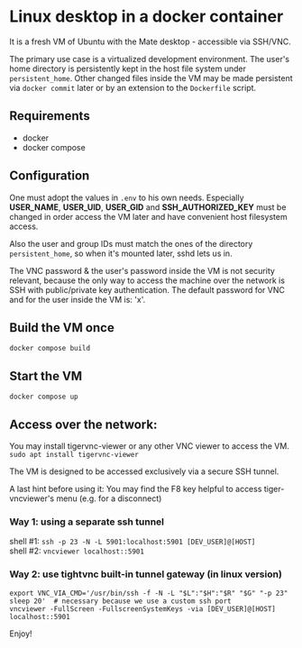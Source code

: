 # Linux desktop in a docker container

It is a fresh VM of Ubuntu with the Mate desktop - accessible via SSH/VNC.

The primary use case is a virtualized development environment.
The user's home directory is persistently kept in the host file system under `persistent_home`.
Other changed files inside the VM may be made persistent via `docker commit` later or by an extension to the `Dockerfile` script.

## Requirements

- docker
- docker compose

## Configuration

One must adopt the values in `.env` to his own needs.
Especially __USER_NAME__, __USER_UID__,  __USER_GID__ and __SSH_AUTHORIZED_KEY__ must be changed in order access the VM later and have convenient host filesystem access.

Also the user and group IDs must match the ones of the directory `persistent_home`, so when it's mounted later, sshd lets us in.

The VNC password & the user's password inside the VM is not security relevant, because the only way to access the machine over the network is SSH with public/private key
authentication. The default password for VNC and for the user inside the VM is: 'x'.


## Build the VM once

`docker compose build` 

## Start the VM

`docker compose up`

## Access over the network:

You may install tigervnc-viewer or any other VNC viewer to access the VM.
`sudo apt install tigervnc-viewer`

The VM is designed to be accessed exclusively via a secure SSH tunnel.

A last hint before using it: You may find the F8 key helpful to access tiger-vncviewer's menu (e.g. for a disconnect)

### Way 1: using a separate ssh tunnel

shell #1: `ssh -p 23 -N -L 5901:localhost:5901 [DEV_USER]@[HOST]`  
shell #2: `vncviewer localhost::5901`

### Way 2: use tightvnc built-in tunnel gateway (in linux version)

```
export VNC_VIA_CMD='/usr/bin/ssh -f -N -L "$L":"$H":"$R" "$G" "-p 23" sleep 20'  # necessary because we use a custom ssh port
vncviewer -FullScreen -FullscreenSystemKeys -via [DEV_USER]@[HOST] localhost::5901
``` 

Enjoy!
